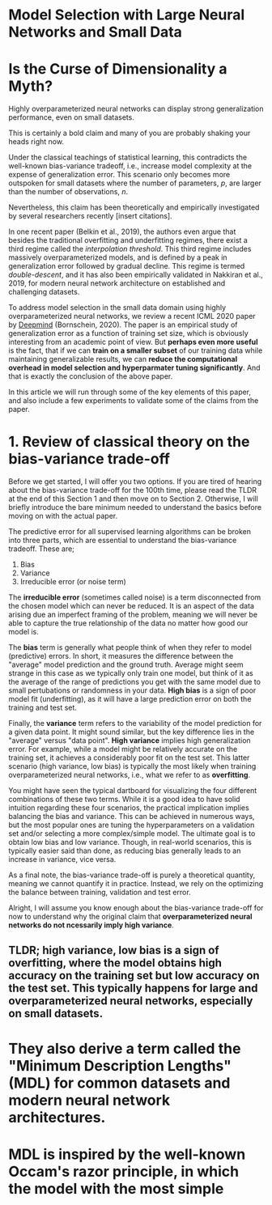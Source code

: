 # Model Selection with Large Neural Networks and Small Data
# Is the Curse of Dimensionality a Myth?

Highly overparameterized neural networks can display strong generalization performance, even on small datasets. 


This is certainly a bold claim and many of you are probably shaking your heads right now.  

Under the classical teachings of statistical learning, this contradicts the well-known bias-variance tradeoff, i.e., increase model complexity at the expense of generalization error. 
This scenario only becomes more outspoken for small datasets where the number of parameters, _p_, are larger than the number of observations, _n_. 

Nevertheless, this claim has been theoretically and empirically investigated by several researchers recently [insert citations]. 

In one recent paper (Belkin et al., 2019), the authors even argue that besides the traditional overfitting and underfitting regimes, there exist a third regime called the _interpolation threshold_.
This third regime includes massively overparameterized models, and is defined by a peak in generalization error followed by gradual decline.
This regime is termed _double-descent_, and it has also been empirically validated in Nakkiran et al., 2019, for modern neural network architecture on established and challenging datasets.


To address model selection in the small data domain using highly overparameterized neural networks, we review a recent ICML 2020 paper by [Deepmind](https://proceedings.icml.cc/static/paper_files/icml/2020/6899-Paper.pdf) (Bornschein, 2020).
The paper is an empirical study of generalization error as a function of training set size, which is obviously interesting from an academic point of view. 
But **perhaps even more useful** is the fact, that if we can **train on a smaller subset** of our training data while maintaining generalizable results, we can **reduce the computational overhead in model selection and hyperparmater tuning significantly**.
And that is exactly the conclusion of the above paper.  

In this article we will run through some of the key elements of this paper, and also include a few experiments to validate some of the claims from the paper.


# 1. Review of classical theory on the bias-variance trade-off
Before we get started, I will offer you two options. If you are tired of hearing about the bias-variance trade-off for the 100th time, please read the TLDR at the end of this Section 1 and then move on to Section 2. Otherwise, I will briefly introduce the bare minimum needed to understand the basics before moving on with the actual paper. 


The predictive error for all supervised learning algorithms can be broken into three parts, which are essential to understand the bias-variance tradeoff. These are;
1) Bias
2) Variance
3) Irreducible error (or noise term)

The **irreducible error** (sometimes called noise) is a term disconnected from the chosen model which can never be reduced. It is an aspect of the data arising due an imperfect framing of the problem, meaning we will never be able to capture the true relationship of the data no matter how good our model is.

The **bias** term is generally what people think of when they refer to model (predictive) errors. In short, it measures the difference between the "average" model prediction and the ground truth. Average might seem strange in this case as we typically only train one model, but think of it as the average of the range of predictions you get with the same model due to small pertubations or randomness in your data. **High bias** is a sign of poor model fit (underfitting), as it will have a large prediction error on both the training and test set.

Finally, the **variance** term refers to the variability of the model prediction for a given data point. It might sound similar, but the key difference lies in the "average" versus "data point". **High variance** implies high generalization error. For example, while a model might be relatively accurate on the training set, it achieves a considerably poor fit on the test set. This latter scenario (high variance, low bias) is typically the most likely when training overparameterized neural networks, i.e., what we refer to as **overfitting**.

You might have seen the typical dartboard for visualizing the four different combinations of these two terms. While it is a good idea to have solid intuition regarding these four scenarios, the practical implication implies balancing the bias and variance. This can be achieved in numerous ways, but the most popular ones are tuning the hyperparameters on a validation set and/or selecting a more complex/simple model. The ultimate goal is to obtain low bias and low variance. Though, in real-world scenarios, this is typically easier said than done, as reducing bias generally leads to an increase in variance, vice versa. 

As a final note, the bias-variance trade-off is purely a theoretical quantity, meaning we cannot quantify it in practice. Instead, we rely on the optimizing the balance between training, validation and test error.


Alright, I will assume you know enough about the bias-variance trade-off for now to understand why the original claim that **overparameterized neural networks do not ncessarily imply high variance**. 

## TLDR; high variance, low bias is a sign of overfitting, where the model obtains high accuracy on the training set but low accuracy on the test set. This typically happens for large and overparameterized neural networks, especially on small datasets. 



# They also derive a term called the "Minimum Description Lengths" (MDL) for common datasets and modern neural network architectures. 
# MDL is inspired by the well-known Occam's razor principle, in which the model with the most simple

# 

